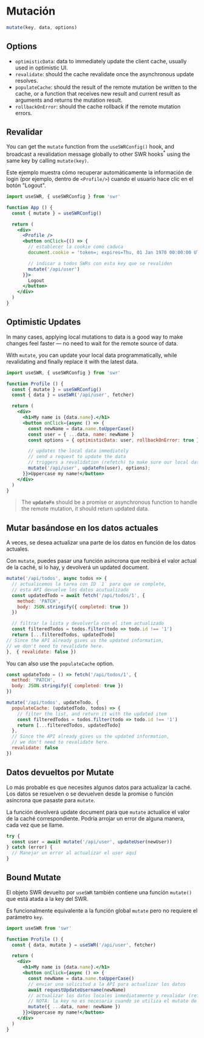 # Mutación

```js
mutate(key, data, options)
```

## Options

- `optimisticData`: data to immediately update the client cache, usually used in optimistic UI.
- `revalidate`: should the cache revalidate once the asynchronous update resolves.
- `populateCache`: should the result of the remote mutation be written to the cache, or a function that receives new result and current result as arguments and returns the mutation result.
- `rollbackOnError`: should the cache rollback if the remote mutation errors.

## Revalidar

You can get the `mutate` function from the `useSWRConfig()` hook, and broadcast a revalidation message
globally to other SWR hooks<sup>\*</sup> using the same key by calling `mutate(key)`.

Este ejemplo muestra cómo recuperar automáticamente la información de login (por ejemplo, dentro de `<Profile/>`)
cuando el usuario hace clic en el botón "Logout".

```jsx
import useSWR, { useSWRConfig } from 'swr'

function App () {
  const { mutate } = useSWRConfig()

  return (
    <div>
      <Profile />
      <button onClick={() => {
        // establecer la cookie como caduca
        document.cookie = 'token=; expires=Thu, 01 Jan 1970 00:00:00 UTC; path=/;'

        // indicar a todos SWRs con esta key que se revaliden
        mutate('/api/user')
      }}>
        Logout
      </button>
    </div>
  )
}
```

## Optimistic Updates

In many cases, applying local mutations to data is a good way to make changes
feel faster — no need to wait for the remote source of data.

With `mutate`, you can update your local data programmatically, while
revalidating and finally replace it with the latest data.

```jsx
import useSWR, { useSWRConfig } from 'swr'

function Profile () {
  const { mutate } = useSWRConfig()
  const { data } = useSWR('/api/user', fetcher)

  return (
    <div>
      <h1>My name is {data.name}.</h1>
      <button onClick={async () => {
        const newName = data.name.toUpperCase()
        const user = { ...data, name: newName }
        const options = { optimisticData: user, rollbackOnError: true }

        // updates the local data immediately
        // send a request to update the data
        // triggers a revalidation (refetch) to make sure our local data is correct
        mutate('/api/user', updateFn(user), options);
      }}>Uppercase my name!</button>
    </div>
  )
}
```

> The **`updateFn`** should be a promise or asynchronous function to handle the remote mutation, it should return updated data.

## Mutar basándose en los datos actuales

A veces, se desea actualizar una parte de los datos en función de los datos actuales.

Con `mutate`, puedes pasar una función asíncrona que recibirá el valor actual de la caché, si lo hay, y devolverá un updated document.

```jsx
mutate('/api/todos', async todos => {
  // actualicemos la tarea con ID `1` para que se complete,
  // esta API devuelve los datos acutualizado
  const updatedTodo = await fetch('/api/todos/1', {
    method: 'PATCH',
    body: JSON.stringify({ completed: true })
  })

  // filtrar la lista y devolverla con el item actualizado
  const filteredTodos = todos.filter(todo => todo.id !== '1')
  return [...filteredTodos, updatedTodo]
// Since the API already gives us the updated information,
// we don't need to revalidate here.
},　{ revalidate: false })
```

You can also use the `populateCache` option.

```jsx
const updateTodo = () => fetch('/api/todos/1', {
  method: 'PATCH',
  body: JSON.stringify({ completed: true })
})

mutate('/api/todos', updateTodo, {
  populateCache: (updatedTodo, todos) => {
    // filter the list, and return it with the updated item
    const filteredTodos = todos.filter(todo => todo.id !== '1')
    return [...filteredTodos, updatedTodo]
  },
  // Since the API already gives us the updated information,
  // we don't need to revalidate here.
  revalidate: false
})
```

## Datos devueltos por Mutate

Lo más probable es que necesites algunos datos para actualizar la caché. Los datos se resuelven o se devuelven
desde la promise o función asíncrona que pasaste para `mutate`.

La función devolverá update document para que `mutate` actualice el valor de la caché correspondiente. Podría arrojar un error de alguna manera, cada vez que se llame.

```jsx
try {
  const user = await mutate('/api/user', updateUser(newUser))
} catch (error) {
  // Manejar un error al actualizar el user aquí
}
```

## Bound Mutate

El objeto SWR devuelto por `useSWR` también contiene una función `mutate()` que está atada a la key del SWR.

Es funcionalmente equivalente a la función global `mutate` pero no requiere el parámetro `key`.

```jsx
import useSWR from 'swr'

function Profile () {
  const { data, mutate } = useSWR('/api/user', fetcher)

  return (
    <div>
      <h1>My name is {data.name}.</h1>
      <button onClick={async () => {
        const newName = data.name.toUpperCase()
        // enviar una solicitud a la API para actualizar los datos
        await requestUpdateUsername(newName)
        // actualizar los datos locales inmediatamente y revalidar (refetch)
        // NOTA: la key no es necesaria cuando se utiliza el mutate de useSWR, es pre-bound
        mutate({ ...data, name: newName })
      }}>Uppercase my name!</button>
    </div>
  )
}
```
